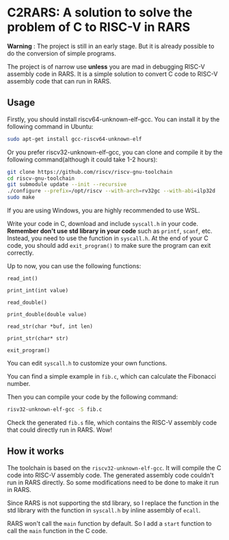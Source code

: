 # C2RARS: A solution to solve the problem of C to RISC-V in RARS

**Warning** : The project is still in an early stage. But it is already possible to do the conversion of simple programs.

The project is of narrow use **unless** you are mad in debugging RISC-V assembly code in RARS. It is a simple solution to convert C code to RISC-V assembly code that can run in RARS.

## Usage

Firstly, you should install riscv64-unknown-elf-gcc. You can install it by the following command in Ubuntu:

``` bash
sudo apt-get install gcc-riscv64-unknown-elf
```

Or you prefer riscv32-unknown-elf-gcc, you can clone and compile it by the following command(although it could take 1-2 hours):

``` bash
git clone https://github.com/riscv/riscv-gnu-toolchain
cd riscv-gnu-toolchain
git submodule update --init --recursive
./configure --prefix=/opt/riscv --with-arch=rv32gc --with-abi=ilp32d
sudo make
```

If you are using Windows, you are highly recommended to use WSL.


Write your code in C, download and include `syscall.h` in your code. **Remember don't use std library in your code** such as `printf`, `scanf`, etc. Instead, you need to use the function in `syscall.h`. At the end of your C code, you should add `exit_program()` to make sure the program can exit correctly.

Up to now, you can use the following functions:

`read_int()`

`print_int(int value)`

`read_double()`

`print_double(double value)`

`read_str(char *buf, int len)`

`print_str(char* str)`

`exit_program()`

You can edit `syscall.h` to customize your own functions.

You can find a simple example in `fib.c`, which can calculate the Fibonacci number.

Then you can compile your code by the following command:

``` bash
risv32-unknown-elf-gcc -S fib.c
```
Check the generated `fib.s` file, which contains the RISC-V assembly code that could directly run in RARS. Wow!

## How it works

The toolchain is based on the `riscv32-unknown-elf-gcc`. It will compile the C code into RISC-V assembly code. The generated assembly code couldn't run in RARS directly. So some modifications need to be done to make it run in RARS.

Since RARS is not supporting the std library, so I replace the function in the std library with the function in `syscall.h` by inline assembly of `ecall`.

RARS won't call the `main` function by default. So I add a `start` function to call the `main` function in the C code.